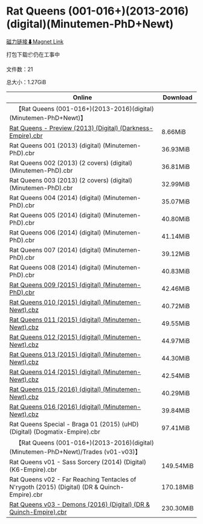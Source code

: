 # Rat Queens (001-016+)(2013-2016)(digital)(Minutemen-PhD+Newt)

[磁力链接⬇Magnet Link](magnet:?xt=urn:btih:f529de60149ba2eed46e7c36ccd85fe6f27796fa&dn=Rat%20Queens%20%28001-016%2B%29%282013-2016%29%28digital%29%28Minutemen-PhD%2BNewt%29)

打包下载📦仍在工事中

文件数：21

总大小：1.27GiB

Online | Download
--- | ---
&emsp;【Rat Queens (001-016+)(2013-2016)(digital)(Minutemen-PhD+Newt)】 | 
[Rat Queens - Preview (2013) (Digital) (Darkness-Empire).cbr](https://github.com/alicewish/markdown/blob/master/comic/Rat-Queens-Preview-2013-Digital-Darkness-Empire-cbr.md) | 8.66MiB
Rat Queens 001 (2013) (digital) (Minutemen-PhD).cbr | 36.93MiB
Rat Queens 002 (2013) (2 covers) (digital) (Minutemen-PhD).cbr | 36.81MiB
Rat Queens 003 (2013) (2 covers) (digital) (Minutemen-PhD).cbr | 32.99MiB
Rat Queens 004 (2014) (digital) (Minutemen-PhD).cbr | 35.07MiB
Rat Queens 005 (2014) (digital) (Minutemen-PhD).cbr | 40.80MiB
Rat Queens 006 (2014) (digital) (Minutemen-PhD).cbr | 41.14MiB
Rat Queens 007 (2014) (digital) (Minutemen-PhD).cbr | 39.12MiB
Rat Queens 008 (2014) (digital) (Minutemen-PhD).cbr | 40.83MiB
[Rat Queens 009 (2015) (digital) (Minutemen-PhD).cbr](https://github.com/alicewish/markdown/blob/master/comic/Rat-Queens-009-2015-digital-Minutemen-PhD-cbr.md) | 42.46MiB
[Rat Queens 010 (2015) (digital) (Minutemen-Newt).cbz](https://github.com/alicewish/markdown/blob/master/comic/Rat-Queens-010-2015-digital-Minutemen-Newt-cbz.md) | 40.72MiB
[Rat Queens 011 (2015) (digital) (Minutemen-Newt).cbz](https://github.com/alicewish/markdown/blob/master/comic/Rat-Queens-011-2015-digital-Minutemen-Newt-cbz.md) | 49.55MiB
[Rat Queens 012 (2015) (digital) (Minutemen-Newt).cbz](https://github.com/alicewish/markdown/blob/master/comic/Rat-Queens-012-2015-digital-Minutemen-Newt-cbz.md) | 44.97MiB
[Rat Queens 013 (2015) (digital) (Minutemen-Newt).cbz](https://github.com/alicewish/markdown/blob/master/comic/Rat-Queens-013-2015-digital-Minutemen-Newt-cbz.md) | 44.30MiB
[Rat Queens 014 (2015) (digital) (Minutemen-Newt).cbz](https://github.com/alicewish/markdown/blob/master/comic/Rat-Queens-014-2015-digital-Minutemen-Newt-cbz.md) | 42.54MiB
[Rat Queens 015 (2016) (digital) (Minutemen-Newt).cbz](https://github.com/alicewish/markdown/blob/master/comic/Rat-Queens-015-2016-digital-Minutemen-Newt-cbz.md) | 40.29MiB
[Rat Queens 016 (2016) (digital) (Minutemen-Newt).cbz](https://github.com/alicewish/markdown/blob/master/comic/Rat-Queens-016-2016-digital-Minutemen-Newt-cbz.md) | 39.84MiB
Rat Queens Special - Braga 01 (2015) (uHD) (Digital) (Dogmatix-Empire).cbr | 97.41MiB
&emsp;【Rat Queens (001-016+)(2013-2016)(digital)(Minutemen-PhD+Newt)/Trades (v01-v03)】 | 
Rat Queens v01 - Sass Sorcery (2014) (Digital) (K6-Empire).cbr | 149.54MiB
Rat Queens v02 - Far Reaching Tentacles of N'rygoth (2015) (Digital) (DR & Quinch-Empire).cbr | 170.18MiB
[Rat Queens v03 - Demons (2016) (Digital) (DR & Quinch-Empire).cbr](https://github.com/alicewish/markdown/blob/master/comic/Rat-Queens-v03-Demons-2016-Digital-DR-Quinch-Empire-cbr.md) | 230.30MiB